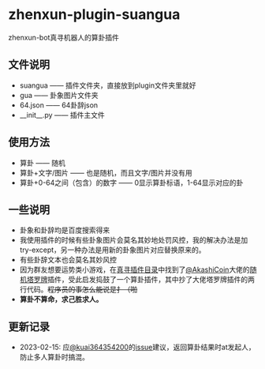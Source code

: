 # zhenxun-plugin-suangua
zhenxun-bot真寻机器人的算卦插件
## 文件说明
* suangua —— 插件文件夹，直接放到plugin文件夹里就好
* gua —— 卦象图片文件夹
* 64.json —— 64卦辞json
* \_\_init\_\_.py —— 插件主文件
## 使用方法
- 算卦 —— 随机
- 算卦+文字/图片 —— 也是随机，而且文字/图片并没有用
- 算卦+0-64之间（包含）的数字 —— 0显示算卦标语，1-64显示对应的卦
## 一些说明
- 卦象和卦辞均是百度搜索得来
- 我使用插件的时候有些卦象图片会莫名其妙地处罚风控，我的解决办法是加try-except，另一种办法是用新的卦象图片对应替换原来的。
- 有些卦辞文本也会莫名其妙风控
- 因为群友想要运势类小游戏，在[真寻插件目录](https://github.com/zhenxun-org/nonebot_plugins_zhenxun_bot)中找到了[@AkashiCoin](https://github.com/AkashiCoin)大佬的[随机塔罗牌](https://github.com/AkashiCoin/nonebot_plugins_zhenxun_bot/tree/master/tarot)插件，受此启发捣鼓了一个算卦插件，其中抄了大佬塔罗牌插件的两行代码。~~程序员的事怎么能说是扌（啪~~
- **算卦不算命，求己胜求人。**
## 更新记录
- 2023-02-15: 应[@kuai364354200](https://github.com/kuai364354200)的[issue](https://github.com/kuiiue/zhenxun-plugin-suangua/issues/1)建议，返回算卦结果时at发起人，防止多人算卦时搞混。
